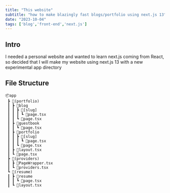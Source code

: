 ```yaml
---
title: "This website"
subtitle: "how to make blazingly fast blogs/portfolio using next.js 13"
date: "2023-10-04"
tags: ['blog','front-end','next.js']
---
```


## Intro 
I needed a personal website and wanted to learn next.js coming from React, so decided that I will make my 
website using next.js 13 with a new experimental app directory

## File Structure
```
📦app
 ┣ 📂(portfolio)
 ┃ ┣ 📂blog
 ┃ ┃ ┣ 📂[slug]
 ┃ ┃ ┃ ┗ 📜page.tsx
 ┃ ┃ ┗ 📜page.tsx
 ┃ ┣ 📂guestbook
 ┃ ┃ ┗ 📜page.tsx
 ┃ ┣ 📂portfolio
 ┃ ┃ ┣ 📂[slug]
 ┃ ┃ ┃ ┗ 📜page.tsx
 ┃ ┃ ┗ 📜page.tsx
 ┃ ┣ 📜layout.tsx
 ┃ ┗ 📜page.tsx
 ┣ 📂(providers)
 ┃ ┣ 📜PageWrapper.tsx
 ┃ ┗ 📜providers.tsx
 ┗ 📂(resume)
 ┃ ┣ 📂resume
 ┃ ┃ ┗ 📜page.tsx
 ┃ ┗ 📜layout.tsx
```
